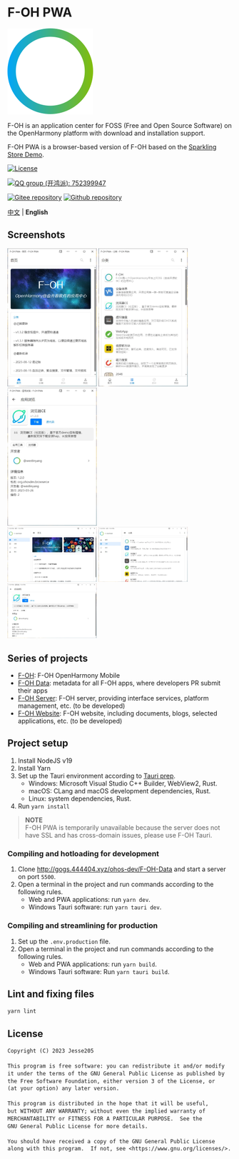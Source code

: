 # F-OH PWA

![LOGO](./public/icons/android-chrome-192x192.png)

F-OH is an application center for FOSS (Free and Open Source Software) on the OpenHarmony platform with download and installation support.

F-OH PWA is a browser-based version of F-OH based on the [Sparkling Store Demo](https://gitee.com/sparkling-store/webv3demo).

[![License](https://img.shields.io/github/license/Jesse205/F-OH-PWA)](./LICENSE)

[![QQ group (开鸿派): 752399947](https://img.shields.io/badge/QQ_group:_开鸿派-752399947-0099FF?logo=tencentqq)](https://qm.qq.com/q/jWeBdnvPz2)

[![Gitee repository](https://img.shields.io/badge/Gitee-repository-C71D23?logo=gitee)](https://gitee.com/Jesse205/F-OH-PWA)
[![Github repository](https://img.shields.io/badge/Github-repository-0969DA?logo=github)](https://github.com/Jesse205/F-OH-PWA)

[中文](./README.zh.md) |
**English**

## Screenshots

<div>
<img src="./public/screenshots/Snipaste_2023-09-06_21-32-26.webp" width=200 />
<img src="./public/screenshots/Snipaste_2023-09-06_21-32-39.webp" width=200 />
<img src="./public/screenshots/Snipaste_2023-09-06_21-32-50.webp" width=200 />
</div>
<div>
<img src="./public/screenshots/Snipaste_2023-09-06_21-33-22.webp" width=200 />
<img src="./public/screenshots/Snipaste_2023-09-06_21-33-28.webp" width=200 />
<img src="./public/screenshots/Snipaste_2023-09-06_21-33-35.webp" width=200 />
</div>

## Series of projects

- [F-OH](https://gitee.com/ohos-dev/f-oh): F-OH OpenHarmony Mobile
- [F-OH Data](http://gogs.444404.xyz/ohos-dev/F-OH-Data): metadata for all F-OH apps, where developers PR submit their apps
- [F-OH Server](https://gitee.com/ohos-dev/f-oh-server): F-OH server, providing interface services, platform management, etc. (to be developed)
- [F-OH Website](https://gitee.com/ohos-dev/f-oh-website): F-OH website, including documents, blogs, selected applications, etc. (to be developed)

## Project setup

1. Install NodeJS v19
2. Install Yarn
3. Set up the Tauri environment according to [Tauri prep](https://tauri.app/v1/guides/getting-started/prerequisites/).
   - Windows: Microsoft Visual Studio C++ Builder, WebView2, Rust.
   - macOS: CLang and macOS development dependencies, Rust.
   - Linux: system dependencies, Rust.
4. Run `yarn install`

> **NOTE**\
> F-OH PWA is temporarily unavailable because the server does not have SSL and has cross-domain issues, please use F-OH Tauri.

### Compiling and hotloading for development

1. Clone <http://gogs.444404.xyz/ohos-dev/F-OH-Data> and start a server on port `5500`.
2. Open a terminal in the project and run commands according to the following rules.
   - Web and PWA applications: run `yarn dev`.
   - Windows Tauri software: run `yarn tauri dev`.

### Compiling and streamlining for production

1. Set up the `.env.production` file.
2. Open a terminal in the project and run commands according to the following rules.
   - Web and PWA applications: run `yarn build`.
   - Windows Tauri software: Run `yarn tauri build`.

## Lint and fixing files

```bash
yarn lint
```

## License

``` txt
Copyright (C) 2023 Jesse205

This program is free software: you can redistribute it and/or modify
it under the terms of the GNU General Public License as published by
the Free Software Foundation, either version 3 of the License, or
(at your option) any later version.

This program is distributed in the hope that it will be useful,
but WITHOUT ANY WARRANTY; without even the implied warranty of
MERCHANTABILITY or FITNESS FOR A PARTICULAR PURPOSE.  See the
GNU General Public License for more details.

You should have received a copy of the GNU General Public License
along with this program.  If not, see <https://www.gnu.org/licenses/>.
```
